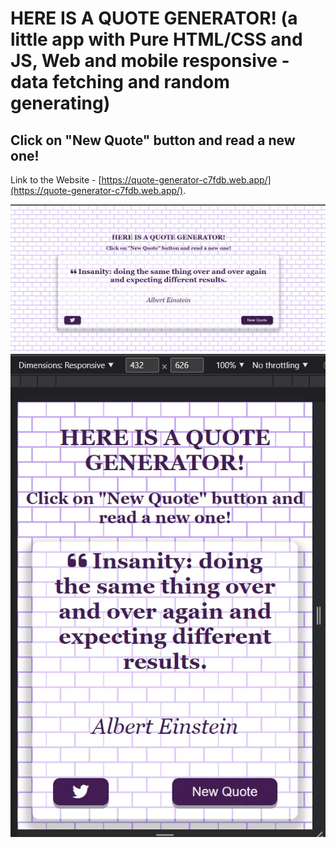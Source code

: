 # HERE IS A QUOTE GENERATOR! (a little app with Pure HTML/CSS and JS, Web and mobile responsive - data fetching and random generating)

## Click on "New Quote" button and read a new one!

Link to the Website - [https://quote-generator-c7fdb.web.app/](https://quote-generator-c7fdb.web.app/).

![screenshot web](./screenshots/quote%20home%20web.jpg)
![screenshot mobile](./screenshots/quote%20home%20mobile.jpg)
